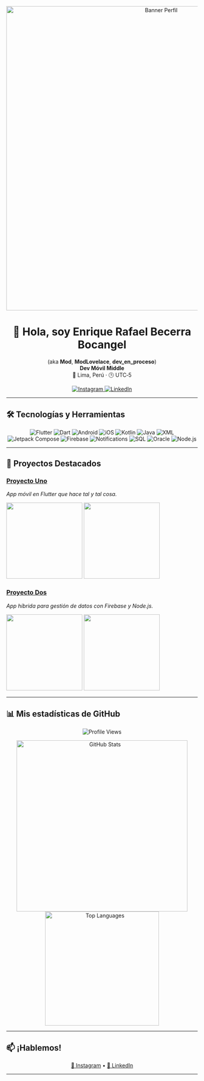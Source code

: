 <!-- README.md -->

<!-- Banner superior: reemplaza la URL por la de tu banner -->
<p align="center">
  <img src="https://your-cdn.com/tu-banner.png" alt="Banner Perfil" width="800"/>
</p>

<h1 align="center">👋 Hola, soy Enrique Rafael Becerra Bocangel</h1>
<p align="center">
  (aka <strong>Mod</strong>, <strong>ModLovelace</strong>, <strong>dev_en_proceso</strong>)<br/>
  <strong>Dev Móvil Middle</strong><br/>
  📍 Lima, Perú · 🕒 UTC‑5
</p>

<p align="center">
  <a href="https://www.instagram.com/dev_en_proceso/" target="_blank">
    <img src="https://img.shields.io/badge/Instagram-@dev_en_proceso-E4405F?logo=instagram&logoColor=white" alt="Instagram"/>
  </a>
  <a href="https://www.linkedin.com/in/enrique-becerra-bo" target="_blank">
    <img src="https://img.shields.io/badge/LinkedIn-Enrique%20Becerra-0077B5?logo=linkedin&logoColor=white" alt="LinkedIn"/>
  </a>
</p>

---

## 🛠 Tecnologías y Herramientas

<p align="center">
  <img src="https://img.shields.io/badge/Flutter-02569B?logo=flutter&logoColor=white" alt="Flutter"/>
  <img src="https://img.shields.io/badge/Dart-0175C2?logo=dart&logoColor=white" alt="Dart"/>
  <img src="https://img.shields.io/badge/Android-3DDC84?logo=android&logoColor=white" alt="Android"/>
  <img src="https://img.shields.io/badge/iOS-000000?logo=appstore&logoColor=white" alt="iOS"/>
  <img src="https://img.shields.io/badge/Kotlin-0095D5?logo=kotlin&logoColor=white" alt="Kotlin"/>
  <img src="https://img.shields.io/badge/Java-007396?logo=java&logoColor=white" alt="Java"/>
  <img src="https://img.shields.io/badge/XML-6E6E6E?logo=xml&logoColor=white" alt="XML"/>
  <img src="https://img.shields.io/badge/Jetpack_Compose-4285F4?logo=jetpackcompose&logoColor=white" alt="Jetpack Compose"/>
  <img src="https://img.shields.io/badge/Firebase-FFCA28?logo=firebase&logoColor=black" alt="Firebase"/>
  <img src="https://img.shields.io/badge/Notifications-3DDC84?logo=googlemessages&logoColor=white" alt="Notifications"/>
  <img src="https://img.shields.io/badge/SQL-4479A1?logo=mysql&logoColor=white" alt="SQL"/>
  <img src="https://img.shields.io/badge/Oracle-F80000?logo=oracle&logoColor=white" alt="Oracle"/>
  <img src="https://img.shields.io/badge/Node.js-339933?logo=node.js&logoColor=white" alt="Node.js"/>
</p>

---

## 🚀 Proyectos Destacados

<!-- Sustituye estos ejemplos por tus proyectos reales -->
### [Proyecto Uno](https://github.com/Mod-zZz/proyecto-uno)
_App móvil en Flutter que hace tal y tal cosa._  
<p>
  <img src="https://your-cdn.com/proyecto-uno-1.png" width="200"/>
  <img src="https://your-cdn.com/proyecto-uno-2.png" width="200"/>
</p>

### [Proyecto Dos](https://github.com/Mod-zZz/proyecto-dos)
_App híbrida para gestión de datos con Firebase y Node.js._  
<p>
  <img src="https://your-cdn.com/proyecto-dos-1.png" width="200"/>
  <img src="https://your-cdn.com/proyecto-dos-2.png" width="200"/>
</p>

---

## 📊 Mis estadísticas de GitHub

<p align="center">
  <img src="https://komarev.com/ghpvc/?username=Mod-zZz&color=blue" alt="Profile Views"/>
</p>
<p align="center">
  <img src="https://github-readme-stats.vercel.app/api?username=Mod-zZz&show_icons=true&theme=dark" alt="GitHub Stats" width="450"/>
  <img src="https://github-readme-stats.vercel.app/api/top-langs/?username=Mod-zZz&layout=compact&theme=dark" alt="Top Languages" width="300"/>
</p>

---

## 📫 ¡Hablemos!

<p align="center">
  <a href="https://www.instagram.com/dev_en_proceso/" target="_blank">📸 Instagram</a> •
  <a href="https://www.linkedin.com/in/enrique-becerra-bo" target="_blank">💼 LinkedIn</a>
</p>

---

